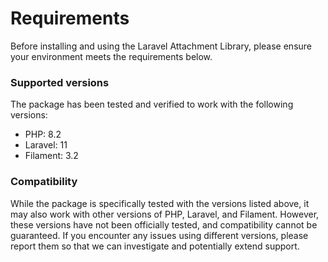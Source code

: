 # Requirements

Before installing and using the Laravel Attachment Library, please ensure your environment meets the requirements below.

### Supported versions

The package has been tested and verified to work with the following versions:
- PHP: 8.2
- Laravel: 11
- Filament: 3.2

### Compatibility

While the package is specifically tested with the versions listed above, it may also work with other versions of PHP, Laravel, and Filament. However, these versions have not been officially tested, and compatibility cannot be guaranteed. If you encounter any issues using different versions, please report them so that we can investigate and potentially extend support.
